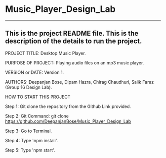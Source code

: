 # Music_Player_Design_Lab

------------------------------------------------------------------------
This is the project README file. This is the description of the details to run the project.
------------------------------------------------------------------------

PROJECT TITLE: Desktop Music Player.

PURPOSE OF PROJECT: Playing audio files on an mp3 music player.

VERSION or DATE: Version 1.

AUTHORS: Deepanjan Bose, Dipam Hazra, Chirag Chaudhuri, Salik Faraz (Group 16 Design Lab).

HOW TO START THIS PROJECT

Step 1: Git clone the repository from the Github Link provided.

Step 2: Git Command: git clone https://github.com/DeepanjanBose/Music_Player_Design_Lab

Step 3: Go to Terminal.

Step 4: Type 'npm install'.

Step 5: Type 'npm start'.
